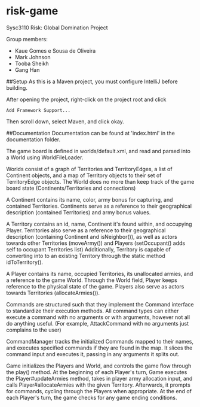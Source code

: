 # risk-game
Sysc3110 Risk: Global Domination Project

Group members:
- Kaue Gomes e Sousa de Oliveira
- Mark Johnson
- Tooba Sheikh
- Gang Han

##Setup
As this is a Maven project, you must configure IntelliJ before building.

After opening the project, right-click on the project root and click 
````
Add Framework Support...
````
Then scroll down, select Maven, and click okay.

##Documentation
Documentation can be found at 'index.html' in the documentation folder.

The game board is defined in worlds/default.xml, and read and parsed into a World using WorldFileLoader.

Worlds consist of a graph of Territories and TerritoryEdges, a list of Continent objects, and a map of Territory objects to their set of TerritoryEdge objects.
The World does no more than keep track of the game board state (Continents/Territories and connections)

A Continent contains its name, color, army bonus for capturing, and contained Territories.
Continents serve as a reference to their geographical description (contained Territories) and army bonus values.

A Territory contains an id, name, Continent it's found within, and occupying Player.
Territories also serve as a reference to their geographical description (containing Continent and isNeighbor()),
as well as actors towards other Territories (moveArmy()) and Players (setOccupant() adds self to occupant Territories list)
Additionally, Territory is capable of converting into to an existing Territory through the static method idToTerritory().

A Player contains its name, occupied Territories, its unallocated armies, and a reference to the game World.
Through the World field, Player keeps reference to the physical state of the game. Players also serve as actors towards
Territories (allocateArmies()).

Commands are structured such that they implement the Command interface to standardize their execution methods.
All command types can either execute a command with no arguments or with arguments, however not all do anything useful.
(For example, AttackCommand with no arguments just complains to the user)

CommandManager tracks the initialized Commands mapped to their names, and executes specified commands if they are found in the map.
It slices the command input and executes it, passing in any arguments it splits out.

Game initializes the Players and World, and controls the game flow through the play() method. At the beginning of each Player's
turn, Game executes the Player#updateArmies method, takes in player army allocation input, and calls Player#allocateArmies with
the given Territory. Afterwards, it prompts for commands, cycling through the Players when appropriate. At the end of each
Player's turn, the game checks for any game ending conditions. 